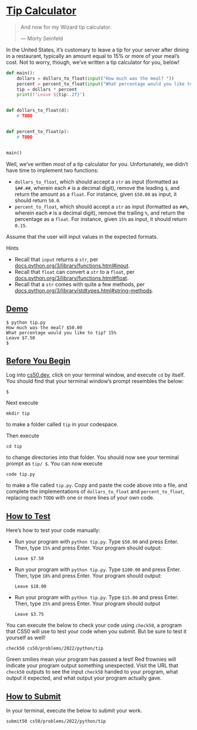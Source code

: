 # [Tip Calculator](#tip-calculator)

> And now for my Wizard tip calculator.
>
> — Morty Seinfeld

In the United States, it’s customary to leave a tip for your server
after dining in a restaurant, typically an amount equal to 15% or more
of your meal’s cost. Not to worry, though, we’ve written a tip
calculator for you, below!

``` py
def main():
    dollars = dollars_to_float(input("How much was the meal? "))
    percent = percent_to_float(input("What percentage would you like to tip? "))
    tip = dollars * percent
    print(f"Leave ${tip:.2f}")


def dollars_to_float(d):
    # TODO


def percent_to_float(p):
    # TODO


main()
```

Well, we’ve written *most* of a tip calculator for you. Unfortunately,
we didn’t have time to implement two functions:

- `dollars_to_float`, which should accept a `str` as input (formatted as
  `$##.##`, wherein each `#` is a decimal digit), remove the leading
  `$`, and return the amount as a `float`. For instance, given `$50.00`
  as input, it should return `50.0`.
- `percent_to_float`, which should accept a `str` as input (formatted as
  `##%`, wherein each `#` is a decimal digit), remove the trailing `%`,
  and return the percentage as a `float`. For instance, given `15%` as
  input, it should return `0.15`.

Assume that the user will input values in the expected formats.

Hints

- Recall that `input` returns a `str`, per
  [docs.python.org/3/library/functions.html#input](https://docs.python.org/3/library/functions.html#input).
- Recall that `float` can convert a `str` to a `float`, per
  [docs.python.org/3/library/functions.html#float](https://docs.python.org/3/library/functions.html#float).
- Recall that a `str` comes with quite a few methods, per
  [docs.python.org/3/library/stdtypes.html#string-methods](https://docs.python.org/3/library/stdtypes.html#string-methods).

## [Demo](#demo)

``` highlight
$ python tip.py
How much was the meal? $50.00
What percentage would you like to tip? 15%
Leave $7.50
$
```

## [Before You Begin](#before-you-begin)

Log into [cs50.dev](https://cs50.dev/), click on your terminal window,
and execute `cd` by itself. You should find that your terminal window’s
prompt resembles the below:

``` highlight
$
```

Next execute

``` highlight
mkdir tip
```

to make a folder called `tip` in your codespace.

Then execute

``` highlight
cd tip
```

to change directories into that folder. You should now see your terminal
prompt as `tip/ $`. You can now execute

``` highlight
code tip.py
```

to make a file called `tip.py`. Copy and paste the code above into a
file, and complete the implementations of `dollars_to_float` and
`percent_to_float`, replacing each `TODO` with one or more lines of your
own code.

## [How to Test](#how-to-test)

Here’s how to test your code manually:

- Run your program with `python tip.py`. Type `$50.00` and press Enter.
  Then, type `15%` and press Enter. Your program should output:

  ``` highlight
  Leave $7.50
  ```

- Run your program with `python tip.py`. Type `$100.00` and press Enter.
  Then, type `18%` and press Enter. Your program should output:

  ``` highlight
  Leave $18.00
  ```

- Run your program with `python tip.py`. Type `$15.00` and press Enter.
  Then, type `25%` and press Enter. Your program should output

  ``` highlight
  Leave $3.75
  ```

You can execute the below to check your code using `check50`, a program
that CS50 will use to test your code when you submit. But be sure to
test it yourself as well!

``` highlight
check50 cs50/problems/2022/python/tip
```

Green smilies mean your program has passed a test! Red frownies will
indicate your program output something unexpected. Visit the URL that
`check50` outputs to see the input `check50` handed to your program,
what output it expected, and what output your program actually gave.

## [How to Submit](#how-to-submit)

In your terminal, execute the below to submit your work.

``` highlight
submit50 cs50/problems/2022/python/tip
```
